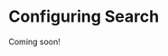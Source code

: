 # Configuring Search

Coming soon!

<!-- I commented out everything here because it's an overwhelming amount of information and I am not sure about what the identity/goal of this article is. Is it primarily a configuration reference? "Here's all the configurations, organized by scope, and a description of what the configuratoins are for" - is the takeaway from this article. If it is, then it maybe is better titled as a something like "Search Configuration Reference"

Search in Liferay DXP can be configured in lots of ways. Once you understand the concept of [configuration scope](https://help.liferay.com/hc/en-us/articles/360029131551-Introduction-to-Setting-Up#configuration-scope), you'll understand where to find a certain configuration screen.

* Many search configurations affect the system scope (e.g., re-indexing actions and configuring the search engine connector).
* Search tuning configurations affect the virtual instance.
* Creating new Search Pages affects search at the site scope.
* Configuring the search widgets is widget-scoped configuration, but some can also be thought of as page-scoped configuration.

![Many of the Search configuration screens are found in System Settings.](./configuring-search/images/04.png)

So the term _Configuring Search_ is very broad, as it affects all the available scopes. This is a high level overview of what search behavior is configurable out of the box, and importantly, where to find search configuration options.

## Widget Scoped Search Configuration

Several search widgets are available to place on Pages. Each one has its own configuration options:

![Each widget's configuration will be unique.](./configuring-search/images/03.png)

**Search Results**: Configure how search results are displayed. Read [here](https://help.liferay.com/hc/en-us/articles/360029133971-Search-Results) for more information.

**Search Bar**: Configure the behavior of how search keywords are processed. See [here](https://help.liferay.com/hc/en-us/articles/360029133811-Searching-for-Assets#search-bar) for more information.

**Search Facets**: Configure each facet's behavior and URL parameters. See [here](https://help.liferay.com/hc/en-us/articles/360029133851-Facets) for more information.

**Search Options**: This is a special case, where configuring this widget defines page scoped behavior. Add the Search Option widget to a page and define two booleans for the Search Page:

* Allow Empty Searches: By default, failure to enter a keyword returns no results. Enabling this ensure that _all_ results are returned when no keyword is entered in the Search Bar.
* Basic Facet Selection: By default, facet counts are recalculated after each facet selection. Enable this to turn off facet recounting.

**Search Suggestions**: Suggest better queries and spell check queries. See [here](https://help.liferay.com/hc/en-us/articles/360029133811-Searching-for-Assets#search-suggestions) for more information.

**Search Insights**: Add this to the Search Page to inspect the full query string that's constructed by the back-end search code when the User enters a keyword. Only useful for testing and development. See [here](https://help.liferay.com/hc/en-us/articles/360028721312-Search-Insights) for more information.

**Custom Filter**: Add a widget to the page for each of the filters you'd like applied to the search results. Let search page users see and manipulate the filters or make them invisible and/or immutable. See [here](https://help.liferay.com/hc/en-us/articles/360028721272-Filtering-Search-Results-with-the-Custom-Filter-Widget) for more information.

**Sort**: Let Users reorder the search results based on the value of certain `keyword` fields in the index. For example, show results in alphabetic order of the Title field. The default order is determined by the search engine's _Relevance_ calculation. See [here](https://help.liferay.com/hc/en-us/articles/360029041691-Sorting-Search-Results-with-the-Sort-Widget) for more information.

**Low Level Search Options:** Configure the search widgets to participate in a search that's aimed at an index other than the _Company Index_. The company index is where the Liferay DXP assets index their data, so many installations will not need this widget. See [here](https://help.liferay.com/hc/en-us/articles/360032607571-Low-Level-Search-Options-Searching-Additional-or-Alternate-Indexes) for more information.

**Similar Results:** Display similar search results to an asset being displayed on a page. Documentation will be available soon.

**X-Pack Monitoring:** Liferay Enterprise Search subscribers can access [Elastic's Kibana](https://www.elastic.co/kibana) monitoring tool inside a widget placed on a Liferay DXP Page.

## Site Scoped Search Configuration

By the strict definition of [Site Scoped Configuration](https://help.liferay.com/hc/en-us/articles/360029131551-Introduction-to-Setting-Up#configuration-scope), search doesn't have any. However, [Search Pages](https://help.liferay.com/hc/en-us/articles/360028821052-Configuring-Search-Pages) influence Site-specific search behavior. Commonly, Search Pages contain search widgets configured to search for all content within a particular Site.

![Configure the scope of a search.](./configuring-search/images/02.png)

There are some important configuration nuances to be aware of when using the Search widgets:

If the Header Search (the search bar embedded in the default theme) uses the Search Bar widget, its configuration always requires a _destination page_ to be set, where Users are redirected to complete their search activity, interacting with the other Search widgets (Results, Facets, Suggestions etc.). [Search destination pages](https://help.liferay.com/hc/en-us/articles/360028821052-Configuring-Search-Pages) are ordinary pages holding the Search widgets. You can have as many pages with Search widgets across the Site as you want.

The Search Bar widget is instanceable, so one page can contain multiple Search Bar widgets configured differently. All Search Bar instances must point to a Search Page within the Site to be effective.

```{important}
If the destination Search Page has a Search Bar widget instance besides the embedded Header Search, the configurations of the Header Search take precedence over the page's widget instance.

Conversely, searching from a Search Bar widget instance on other pages honors their configurations, even if they differ from the Header Search configuration.
```

See the documentation on [configuring a Search Bar](https://help.liferay.com/hc/en-us/articles/360029133811-Searching-for-Assets#configuring-the-search-bar) for more information.

## Instance Scoped Search Configuration

The only instance scoped configuration for search are the entries in Control Panel &rarr; Search Tuning:

**Result Rankings:** Customize search results manually by hiding, pinning, and adding results for specific aliases. See [here](https://help.liferay.com/hc/en-us/articles/360034473872-Search-Tuning-Customizing-Search-Results) for more information.

**Synonyms:** Create synonym sets so that synonymous search terms are matched and scored like an exact match to the search term. See [here](https://help.liferay.com/hc/en-us/articles/360034473852-Search-Tuning-Synonym-Sets) for more information.

## System Scoped Search Configuration

System scoped search configurations are primarily found in [System Settings](https://help.liferay.com/hc/en-us/articles/360029131591-System-Settings).

1. Go to *Control Panel* &rarr; *Configuration* &rarr; *System Settings*.

1. Click the *Search* category under the Platform section.

    Alternatively, search for *search*.

![There are numerous system scoped entries for search in System Settings.](./configuring-search/images/01.png)

### Default Keyword Query

The Default Keyword Query entry contains one setting:

**`disabledEntryClassNames`**: The `DefaultKeywordQueryContributor` code automatically adds `description`, `userName`, and `title` fields to the keyword search query. Specify the entry class names `DefaultKeywordQueryContributor` should ignore.

### Default Search Result Permission Filter

The Default Search Result Permission Filter entry allows configuration of *post-filtering permission checking* (database permission checking that occurs after the results are returned from the search index). Read [here](https://help.liferay.com/hc/en-us/articles/360029134011-Search-Results-Behavior#final-permissions-checking) for more information on these settings:

* **`permissionFilteredSearchResultAccurateCountThreshold`**

* **`searchQueryResultWindowLimit`**

### Index Status Manager

The Index Status Manager entry has one setting:

**`indexReadOnly`**: Enable this to suspend all indexing operations and writes to the search engine. Searches return only the documents already indexed. This is useful for speeding up large data imports, but it should be disabled and a full re-index executed once the import is finished.

### Indexer Writer Helper

The Index Writer Helper entry contains one entry:

**`indexCommitImmediately`**: When *true* (the default), each write request forces the search engine to refresh the index reader, potentially flushing transactions to disk. This may negatively impact search engine performance. The default behavior is to commit immediately for index writing on individual assets (e.g. add blog, update blog) but delay commits for bulk index writing operations (e.g.  index all users, index all form entries) until all entries have been sent to the search engine. Setting this to false changes the behavior for individual index operations, and may cause applications like Asset Publisher to exhibit a delayed response when showing newly added content. See the [Elasticsearch documentation](https://www.elastic.co/guide/en/elasticsearch/guide/current/near-real-time.html) for more information.

### Index Registry

Configure the buffering of index requests:

**`buffered`**: Enable (the default) or disable the buffering of indexing requests.

**`bufferedExecutionMode`**: Allow administrators to select a different `IndexerRequestBufferExecutor`, used to execute a `IndexerRequest`. One implementation of the executor is provided out of the box (_DEFAULT_). When a new `IndexerRequestBufferExecutor` implementation is deployed, one of the required properties is a `buffered.execution.mode`. This value can then be used in place of _DEFAULT_.

**`maximumBufferSize`**: If buffering is enabled, set the Maximum Buffer Size so that any additional indexing requests are executed immediately.

**`minimumBufferAvailabilityPercentage`**: When the capacity of the buffer has only the specified percent of space left, the existing requests in the buffer are executed in one batch and removed from the buffer.

### Index Query Preprocessor

This entry has one repeatable property (use array syntax if you're defining via [OSGi configuration file](https://help.liferay.com/hc/en-us/articles/360029131671-Creating-Configuration-Files)):

**`fieldNamePatterns`**: Fields with names matching the patterns set here are treated as non-analyzed keyword fields. Instead of scored full text queries, matching is performed by non-scored wildcard queries. This is a resource intensive operation that degrades search engine performance as indexes grow larger. For substring matching, relying on the [ngram tokenizer](https://www.elastic.co/guide/en/elasticsearch/reference/current/analysis-ngram-tokenizer.html) usually performs better.

### Reindex

This entry contains only one property:

**`indexingBatchSizes`**: Set the number of documents (the default value is 1000) indexed per batch for model types that support batch indexing. For models with large documents, decreasing this value may improve stability when executing a full re-index.

### Engine Helper

This entry has one repeatable property (use array syntax if you're defining via
[OSGi configuration file](https://help.liferay.com/hc/en-us/articles/360029131671-Creating-Configuration-Files)):

**`excludedEntryClassNames`**: Exclude an asset type from being searched in the catchall query constructed for the Search application. For example, fields of the Organization asset must be indexed to be searchable from the Users and Organizations application, but should not be searched in the Search application. Thus, Organizations are added to `excludedEntryClassNames`.

### Permission Checker

This entry has one configuration option ion Liferay DXP 7.3:

**`permissionTermsLimit`**: Limits the number of permission search clauses added to the search query before this level of permission checking is aborted. Permission checking then relies solely on the final permission filtering described in the [Default Search Result Permission Filter](#default-search-result-permission-filter) section.

### Title Field Query Builder

Configure how search responds to matches on the Title field of a document.

**`exactMatchBoost`**: Give an additional boost when searched keywords exactly match the `title` field of a document.

**`maxExpansions`**: Limit the number of documents to return when matching searched keywords to the `title` field as a phrase prefix. See Elasticsearch's [Match Phrase Query documentation](https://www.elastic.co/guide/en/elasticsearch/reference/current/query-dsl-match-query-phrase.html) for more information.

### Elasticsearch 6

Configure the connection between Liferay DXP and Elasticsearch 6. See [the search engine installation documentation](https://help.liferay.com/hc/en-us/articles/360029031671-Configuring-the-Liferay-Elasticsearch-Connector) for coverage of these properties:

### Cross-Cluster Replication

You'll only see this entry if you have deployed the Cross-Cluster Replication module, which is available with a Liferay Enterprise Search subscription. These configuration properties are covered in the dedicated [Cross-Cluster Replication documentation]--Coming Soon.

### Search Web

This entry contains one property: `classicSearchPortletInFrontPage`: Revert the default search experience from using the new Search Widgets to the classic Search Portlet that was standard in past releases. -->

<!-- Need coverage of some new 7.3 screens and the LES/DXP only screens: Similar Results Web Template Configuration Name (DXP only), Search Results Web Template (new in 7.3), X-Pack Monitoring (LES only), X-Pack Security (default now), Learning to Rank (LES only). There are also widget scoped sys settings for Similar Results Configuration and a lot of other widgets we could just briefly mention -->

<!-- ### Search Administration

In *Control Panel* &rarr; *Configuration* &rarr; *Search* there are three administrative UIs: Connections, Index Actions, and Field Mappings.

#### Connections

Information about the search engine connection(s) is displayed here. For example,

```bash
Search Engine Vendor: Elasticsearch (Embedded), Client Version: 6.5.0, Nodes: A0D6GlN (6.5.0)
``` -->

<!-- Left a screenshot out on purpose, since this is still changing -->

<!-- #### Index Actions

In Index Actions, re-index at one of these levels:

    * All indexable assets
    * An individual indexable asset
    * All spell check indexes

#### Field Mappings

The Field Mappings tab shows you all field mappings that are effective in the system, by index. Currently, you can view the mappings, copy them, zoom in or out, and view them with a dark theme.

### Portal Properties

Portal properties are system scoped as well. The [Lucene Search](https://learn.liferay.com/reference/latest/en/dxp/propertiesdoc/portal.properties.html#Lucene%20Search) portal properties configure low level search behavior. Review the properties and their descriptions and determine if they apply to your search requirements. -->
